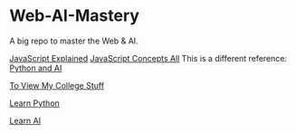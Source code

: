 # Web-AI-Mastery
A big repo to master the Web & AI.

[JavaScript Explained](/JS-For-Humans/README.md)
[JavaScript Concepts All](/javascript-brush-up-kit/README.md)
This is a different reference: [Python and AI]

[Python and AI]: Python-And-AI-For-Humans/README.md

[To View My College Stuff](./Python-And-AI-For-Humans/College-Wiki/README.md)

[Learn Python](./Python-And-AI-For-Humans/Python/README.md)

[Learn AI](./Python-And-AI-For-Humans/Artificial-Intelligence/README.md)